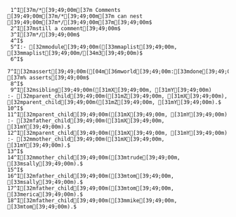      1^I[37m/*[39;49;00m[37m Comments [39;49;00m[37m/*[39;49;00m[37m can nest [39;49;00m[37m*/[39;49;00m[37m[39;49;00m$
     2^I[37mstill a comment[39;49;00m$
     3^I[37m*/[39;49;00m$
     4^I$
     5^I:- [32mmodule[39;49;00m([33mmaplist[39;49;00m, [33mmaplist[39;49;00m/[34m3[39;49;00m)$
     6^I$
     7^I[32massert[39;49;00m([04m[36mworld[39;49;00m:[33mdone[39;49;00m). [37m% asserts[39;49;00m$
     8^I$
     9^I[32msibling[39;49;00m([31mX[39;49;00m, [31mY[39;49;00m)      :- [32mparent_child[39;49;00m([31mZ[39;49;00m, [31mX[39;49;00m), [32mparent_child[39;49;00m([31mZ[39;49;00m, [31mY[39;49;00m).$
    10^I$
    11^I[32mparent_child[39;49;00m([31mX[39;49;00m, [31mY[39;49;00m) :- [32mfather_child[39;49;00m([31mX[39;49;00m, [31mY[39;49;00m).$
    12^I[32mparent_child[39;49;00m([31mX[39;49;00m, [31mY[39;49;00m) :- [32mmother_child[39;49;00m([31mX[39;49;00m, [31mY[39;49;00m).$
    13^I$
    14^I[32mmother_child[39;49;00m([33mtrude[39;49;00m, [33msally[39;49;00m).$
    15^I$
    16^I[32mfather_child[39;49;00m([33mtom[39;49;00m, [33msally[39;49;00m).$
    17^I[32mfather_child[39;49;00m([33mtom[39;49;00m, [33merica[39;49;00m).$
    18^I[32mfather_child[39;49;00m([33mmike[39;49;00m, [33mtom[39;49;00m).$
